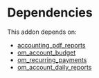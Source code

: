 # Dependencies

This addon depends on:

- [accounting_pdf_reports](https://github.com/bringout/odoomates/tree/13aaa04108b0e05508d6d1ab03f8099cff9b47df/odoo-bringout-odoomates-accounting_pdf_reports)
- [om_account_budget](https://github.com/bringout/odoomates/tree/13aaa04108b0e05508d6d1ab03f8099cff9b47df/odoo-bringout-odoomates-om_account_budget)
- [om_recurring_payments](https://github.com/bringout/odoomates/tree/13aaa04108b0e05508d6d1ab03f8099cff9b47df/odoo-bringout-odoomates-om_recurring_payments)
- [om_account_daily_reports](https://github.com/bringout/odoomates/tree/13aaa04108b0e05508d6d1ab03f8099cff9b47df/odoo-bringout-odoomates-om_account_daily_reports)
